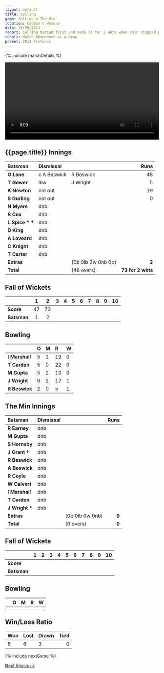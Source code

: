 ```yaml
---
layout: default
title: Selling
game: Selling v The Min
location: Cadman's Meadow
date: 18/09/2011
report: Selling batted first and made 73 for 2 wkts when rain stopped play 
result: Match Abandoned as a Draw
parent: 2011 Fixtures
---
```


{% include matchDetails %}

<video src="selling.mp4" controls type="video/mp4" width="100%"></video>

## {{page.title}} Innings

| Batsman | Dismissal |  | Runs |
|:---|:---|---|---:|
| **O Lane** | c A Beswick | R Beswick | 48 |
| **T Gower** | lbw | J Wright | 5 |
| **K Newton** | not out |  | 19 |
| **S Gurling** | not out |  | 0 |
| **N Myers** | dnb |  |  |
| **B Cox** | dnb |  |  |
| **L Spice &#42; &#8224;** | dnb |  |  |
| **D King** | dnb |  |  |
| **A Loveard** | dnb |  |  |
| **C Knight** | dnb |  |  |
| **T Carter** | dnb |  |  |
| **Extras** | | (0b 0lb 2w 0nb 0p) | **2** |
| **Total** | | (46 overs) | **73 for 2 wkts** |

## Fall of Wickets

| | 1 | 2 | 3 | 4 | 5 | 6 | 7 | 8 | 9 | 10 |
|---|:---:|:---:|:---:|:---:|:---:|:---:|:---:|:---:|:---:|:---:|
| **Score** | 47 | 73 |  |  |  |  |  |  |  |  |
| **Batsman** | 1 | 2 |  |  |  |  |  |  |  |  |

## Bowling

| | O | M | R | W |
|---|:---|:---|:---|:---|
| **I Marshall** | 5 | 1 | 19 | 0 |
| **T Carden** | 5 | 0 | 22 | 0 |
| **M Gupta** | 5 | 2 | 10 | 0 |
| **J Wright** | 6 | 2 | 17 | 1 |
| **R Beswick** | 2 | 0 | 5 | 1 |

## The Min Innings

| Batsman | Dismissal |  | Runs |
|:---|:---|---|---:|
| **R Earney** | dnb |  |  |
| **M Gupta** | dnb |  |  |
| **S Hornsby** | dnb |  |  |
| **J Grant &#8224;** | dnb |  |  |
| **R Beswick** | dnb |  |  |
| **A Beswick** | dnb |  |  |
| **R Coyle** | dnb |  |  |
| **W Calvert** | dnb |  |  |
| **I Marshall** | dnb |  |  |
| **T Carden** | dnb |  |  |
| **J Wright &#42;** | dnb |  |  |
| **Extras** | | (0b 0lb 0w 0nb) | **0** |
| **Total** | | (0 overs) | **0** |

## Fall of Wickets

| | 1 | 2 | 3 | 4 | 5 | 6 | 7 | 8 | 9 | 10 |
|---|:---:|:---:|:---:|:---:|:---:|:---:|:---:|:---:|:---:|:---:|
| **Score** |  |  |  |  |  |  |  |  |  |  |
| **Batsman** |  |  |  |  |  |  |  |  |  |  |

## Bowling

| | O | M | R | W |
|---|:---|:---|:---|:---|
|  |  |  |  |  |

## Win/Loss Ratio

| Won | Lost | Drawn | Tied |
|:---|:---|:---|---:|
| 6 | 6 | 3 | 0 |

{% include nextGame %}


[Next Season >](2012)